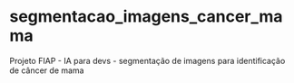 # segmentacao_imagens_cancer_mama
Projeto FIAP - IA para devs - segmentação de imagens para identificação de câncer de mama
